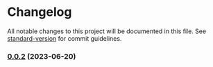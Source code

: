 # Changelog

All notable changes to this project will be documented in this file. See [standard-version](https://github.com/conventional-changelog/standard-version) for commit guidelines.

### [0.0.2](https://github.com/wayfu-id/waydown/compare/v0.0.1...v0.0.2) (2023-06-20)
